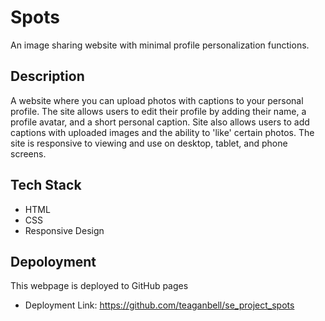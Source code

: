 # Spots

An image sharing website with minimal profile personalization functions.

## Description

A website where you can upload photos with captions to your personal profile. The site allows users to edit their profile by adding their name, a profile avatar, and a short personal caption. Site also allows users to add captions with uploaded images and the ability to 'like' certain photos. The site is responsive to viewing and use on desktop, tablet, and phone screens.

## Tech Stack

- HTML
- CSS
- Responsive Design

## Depoloyment

This webpage is deployed to GitHub pages

- Deployment Link: https://github.com/teaganbell/se_project_spots
